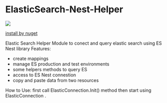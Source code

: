 # ElasticSearch-Nest-Helper

<a href="https://travis-ci.org/ramin0011/ElasticSearch-Nest-Helper.svg?branch=master"><img src="https://travis-ci.org/ramin0011/ElasticSearch-Nest-Helper.svg?branch=master"></a>

<a href="https://www.nuget.org/packages/ES.Helper/">install by nuget</a>

Elastic Search Helper Module to conect and query elastic search using ES Nest library 
Features:

* create mappings
* manage ES production and test environments
* some helpers methods to query ES
* access to ES Nest connestion
* copy and paste data from two resources

How to Use:
first call ElasticConnection.Init() method then start using ElasticConnection .

